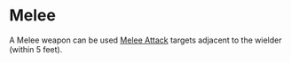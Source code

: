 # Melee

A Melee weapon can be used [Melee Attack](../../Game%20Procedures/Combat/Melee%20Attack.md) targets adjacent to the wielder (within 5 feet).
